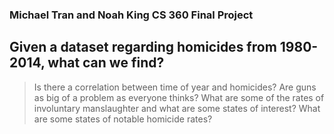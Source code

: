 ### Michael Tran and Noah King CS 360 Final Project

## Given a dataset regarding homicides from 1980-2014, what can we find? 
> Is there a correlation between time of year and homicides?
> Are guns as big of a problem as everyone thinks?
> What are some of the rates of involuntary manslaughter and what are some states of interest?
> What are some states of notable homicide rates? 

<script src="//d3js.org/d3.v4.min.js"></script> 
  
<script src="horiBarSrc.js"></script>





